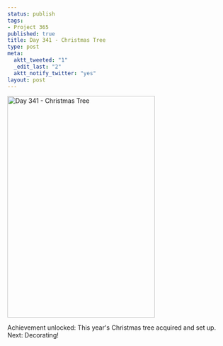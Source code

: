 ```yaml
--- 
status: publish
tags: 
- Project 365
published: true
title: Day 341 - Christmas Tree
type: post
meta: 
  aktt_tweeted: "1"
  _edit_last: "2"
  aktt_notify_twitter: "yes"
layout: post
---
```

<a href="http://www.flickr.com/photos/freeed/6475031395/" title="Day 341 - Christmas Tree by Fred​, on Flickr"><img src="http://farm8.staticflickr.com/7018/6475031395_02cb3d2aa2.jpg" width="333" height="500" alt="Day 341 - Christmas Tree"/></a>

Achievement unlocked: This year's Christmas tree acquired and set up. Next: Decorating!
